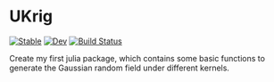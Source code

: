 # UKrig

[![Stable](https://img.shields.io/badge/docs-stable-blue.svg)](https://hango1996.github.io/UKrig.jl/stable)
[![Dev](https://img.shields.io/badge/docs-dev-blue.svg)](https://hango1996.github.io/UKrig.jl/dev)
[![Build Status](https://travis-ci.com/hango1996/UKrig.jl.svg?branch=master)](https://travis-ci.com/hango1996/UKrig.jl)

Create my first julia package, which contains some basic functions to generate the Gaussian random field under different kernels. 
